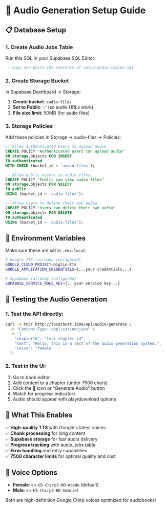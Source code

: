# 🎵 Audio Generation Setup Guide

## 📋 **Database Setup**

### 1. Create Audio Jobs Table
Run this SQL in your Supabase SQL Editor:

```sql
-- Copy and paste the contents of setup-audio-tables.sql
```

### 2. Create Storage Bucket
In Supabase Dashboard → Storage:

1. **Create bucket**: `audio-files`
2. **Set to Public**: ✅ (so audio URLs work)
3. **File size limit**: 50MB (for audio files)

### 3. Storage Policies
Add these policies in Storage → audio-files → Policies:

```sql
-- Allow authenticated users to upload audio
CREATE POLICY "Authenticated users can upload audio"
ON storage.objects FOR INSERT
TO authenticated
WITH CHECK (bucket_id = 'audio-files');

-- Allow public access to audio files  
CREATE POLICY "Public can view audio files"
ON storage.objects FOR SELECT
TO public
USING (bucket_id = 'audio-files');

-- Allow users to delete their own audio
CREATE POLICY "Users can delete their own audio" 
ON storage.objects FOR DELETE
TO authenticated
USING (bucket_id = 'audio-files');
```

## 🔧 **Environment Variables**

Make sure these are set in `.env.local`:

```bash
# Google TTS (already configured)
GOOGLE_CLOUD_PROJECT=biglio-tts
GOOGLE_APPLICATION_CREDENTIALS={...your credentials...}

# Supabase (already configured)
SUPABASE_SERVICE_ROLE_KEY={...your service key...}
```

## 🧪 **Testing the Audio Generation**

### 1. Test the API directly:
```bash
curl -X POST http://localhost:3000/api/audio/generate \
  -H "Content-Type: application/json" \
  -d '{
    "chapterId": "test-chapter-id",
    "text": "Hello, this is a test of the audio generation system.",
    "voice": "female"
  }'
```

### 2. Test in the UI:
1. Go to book editor
2. Add content to a chapter (under 7500 chars)  
3. Click the 🎵 icon or "Generate Audio" button
4. Watch for progress indicators
5. Audio should appear with play/download options

## 🚀 **What This Enables**

✅ **High-quality TTS** with Google's latest voices  
✅ **Chunk processing** for long content  
✅ **Supabase storage** for fast audio delivery  
✅ **Progress tracking** with audio_jobs table  
✅ **Error handling** and retry capabilities  
✅ **7500 character limits** for optimal quality and cost  

## 🎯 **Voice Options**

- **Female**: `en-US-Chirp3-HD-Aoede` (default)
- **Male**: `en-US-Chirp3-HD-Umbriel`

Both are high-definition Google Chirp voices optimized for audiobooks!